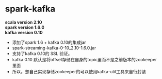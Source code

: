 # spark-kafka

**scala version 2.10** <br/>
**spark version 1.6.0** <br/>
**kafka version 0.10** <br/>

  * 添加了spark 1.6 + kafka 0.10的集成jar<br/>
  * spark-streaming-kafka-0-10_2.10-1.6.0.jar<br/>
  * 支持了kafka 0.10的 SSL 验证。<br/>
  * kafka 0.10 默认是将offset存储在自身的topic里而不是之前版本的zookeeper里面<br/>
  * 所以，想自己实现存储zookeeper的可以使用kafka-util工具来自行封装<br/>
